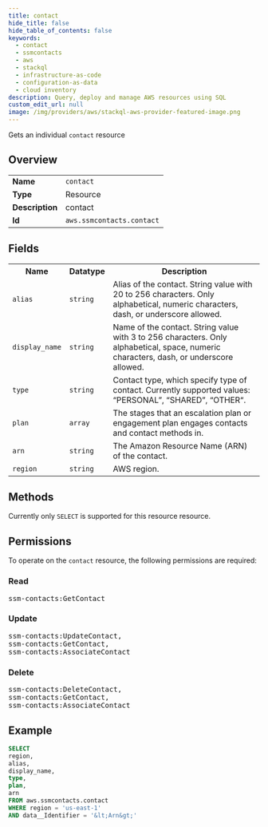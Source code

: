 ```yaml
---
title: contact
hide_title: false
hide_table_of_contents: false
keywords:
  - contact
  - ssmcontacts
  - aws
  - stackql
  - infrastructure-as-code
  - configuration-as-data
  - cloud inventory
description: Query, deploy and manage AWS resources using SQL
custom_edit_url: null
image: /img/providers/aws/stackql-aws-provider-featured-image.png
---
```

Gets an individual <code>contact</code> resource

## Overview
<table><tbody>
<tr><td><b>Name</b></td><td><code>contact</code></td></tr>
<tr><td><b>Type</b></td><td>Resource</td></tr>
<tr><td><b>Description</b></td><td>contact</td></tr>
<tr><td><b>Id</b></td><td><code>aws.ssmcontacts.contact</code></td></tr>
</tbody></table>

## Fields
<table><tbody>
<tr><th>Name</th><th>Datatype</th><th>Description</th></tr>
<tr><td><code>alias</code></td><td><code>string</code></td><td>Alias of the contact. String value with 20 to 256 characters. Only alphabetical, numeric characters, dash, or underscore allowed.</td></tr>
<tr><td><code>display_name</code></td><td><code>string</code></td><td>Name of the contact. String value with 3 to 256 characters. Only alphabetical, space, numeric characters, dash, or underscore allowed.</td></tr>
<tr><td><code>type</code></td><td><code>string</code></td><td>Contact type, which specify type of contact. Currently supported values: “PERSONAL”, “SHARED”, “OTHER“.</td></tr>
<tr><td><code>plan</code></td><td><code>array</code></td><td>The stages that an escalation plan or engagement plan engages contacts and contact methods in.</td></tr>
<tr><td><code>arn</code></td><td><code>string</code></td><td>The Amazon Resource Name (ARN) of the contact.</td></tr>
<tr><td><code>region</code></td><td><code>string</code></td><td>AWS region.</td></tr>

</tbody></table>

## Methods
Currently only <code>SELECT</code> is supported for this resource resource.

## Permissions

To operate on the <code>contact</code> resource, the following permissions are required:

### Read
<pre>
ssm-contacts:GetContact</pre>

### Update
<pre>
ssm-contacts:UpdateContact,
ssm-contacts:GetContact,
ssm-contacts:AssociateContact</pre>

### Delete
<pre>
ssm-contacts:DeleteContact,
ssm-contacts:GetContact,
ssm-contacts:AssociateContact</pre>


## Example
```sql
SELECT
region,
alias,
display_name,
type,
plan,
arn
FROM aws.ssmcontacts.contact
WHERE region = 'us-east-1'
AND data__Identifier = '&lt;Arn&gt;'
```
